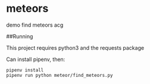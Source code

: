 # meteors
demo find meteors acg

##Running

This project requires python3 and the requests package

Can install pipenv, then:

```
pipenv install
pipenv run python meteor/find_meteors.py
```
